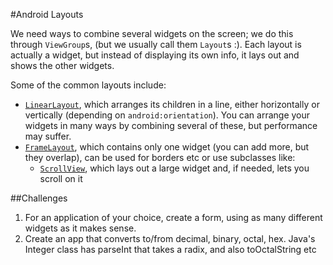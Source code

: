 #Android Layouts

We need ways to combine several widgets on the screen; we do this through `ViewGroup`s, (but we usually call them `Layout`s :). Each layout is actually a widget, but instead of displaying its own info, it lays out and shows the other widgets.

Some of the common layouts include:

* [`LinearLayout`](http://developer.android.com/reference/android/widget/LinearLayout.html), which arranges its children in a line, either horizontally or vertically (depending on `android:orientation`). You can arrange your widgets in many ways by combining several of these, but performance may suffer.
* [`FrameLayout`](http://developer.android.com/reference/android/widget/FrameLayout.html), which contains only one widget (you can add more, but they overlap), can be used for borders etc or use subclasses like:
	* [`ScrollView`](http://developer.android.com/reference/android/widget/ScrollView.html), which lays out a large widget and, if needed, lets you scroll on it
	


##Challenges
1. For an application of your choice, create a form, using as many different widgets as it makes sense.
2. Create an app that converts to/from decimal, binary, octal, hex. Java's Integer class has parseInt that takes a radix, and also toOctalString etc
